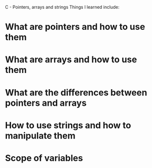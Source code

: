 C - Pointers, arrays and strings
Things I learned include:

# What are pointers and how to use them

# What are arrays and how to use them

# What are the differences between pointers and arrays

# How to use strings and how to manipulate them

# Scope of variables
